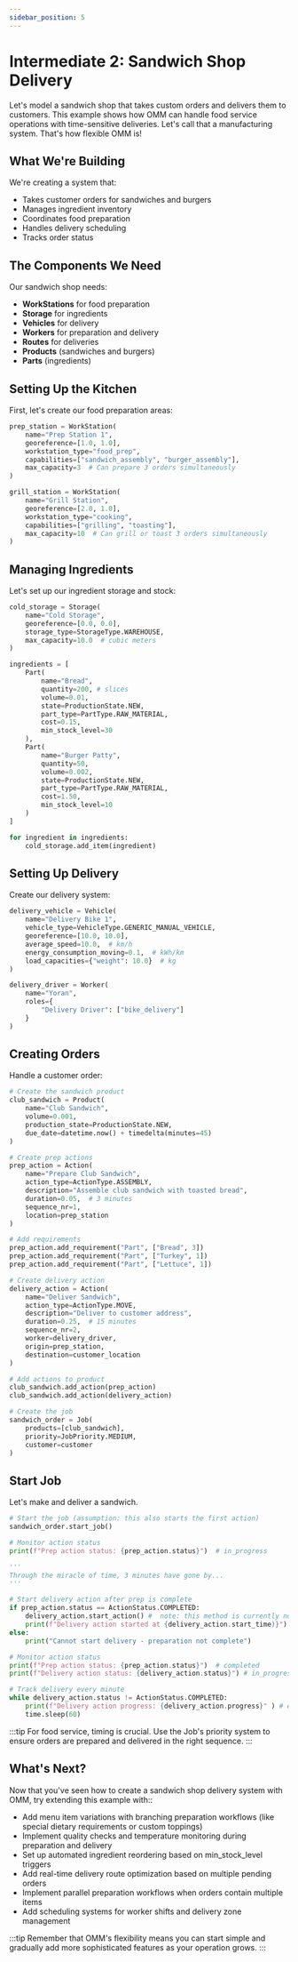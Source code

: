 ```yaml
---
sidebar_position: 5
---
```


# Intermediate 2: Sandwich Shop Delivery

Let's model a sandwich shop that takes custom orders and delivers them to customers. This example shows how OMM can handle food service operations with time-sensitive deliveries. Let's call that a manufacturing system. That's how flexible OMM is! 

## What We're Building

We're creating a system that:
- Takes customer orders for sandwiches and burgers
- Manages ingredient inventory
- Coordinates food preparation
- Handles delivery scheduling
- Tracks order status

## The Components We Need

Our sandwich shop needs:
- **WorkStations** for food preparation
- **Storage** for ingredients
- **Vehicles** for delivery
- **Workers** for preparation and delivery
- **Routes** for deliveries
- **Products** (sandwiches and burgers)
- **Parts** (ingredients)

## Setting Up the Kitchen

First, let's create our food preparation areas:

```python
prep_station = WorkStation(
    name="Prep Station 1",
    georeference=[1.0, 1.0],
    workstation_type="food_prep",
    capabilities=["sandwich_assembly", "burger_assembly"],
    max_capacity=3  # Can prepare 3 orders simultaneously
)

grill_station = WorkStation(
    name="Grill Station",
    georeference=[2.0, 1.0],
    workstation_type="cooking",
    capabilities=["grilling", "toasting"],
    max_capacity=10  # Can grill or toast 3 orders simultaneously
)
```

## Managing Ingredients

Let's set up our ingredient storage and stock:

```python
cold_storage = Storage(
    name="Cold Storage",
    georeference=[0.0, 0.0],
    storage_type=StorageType.WAREHOUSE,
    max_capacity=10.0  # cubic meters
)

ingredients = [
    Part(
        name="Bread",
        quantity=200, # slices
        volume=0.01,
        state=ProductionState.NEW,
        part_type=PartType.RAW_MATERIAL,
        cost=0.15,
        min_stock_level=30
    ),
    Part(
        name="Burger Patty",
        quantity=50,
        volume=0.002,
        state=ProductionState.NEW,
        part_type=PartType.RAW_MATERIAL,
        cost=1.50,
        min_stock_level=10
    )
]

for ingredient in ingredients:
    cold_storage.add_item(ingredient)
```

## Setting Up Delivery

Create our delivery system:

```python
delivery_vehicle = Vehicle(
    name="Delivery Bike 1",
    vehicle_type=VehicleType.GENERIC_MANUAL_VEHICLE,
    georeference=[10.0, 10.0],
    average_speed=10.0,  # km/h
    energy_consumption_moving=0.1,  # kWh/km
    load_capacities={"weight": 10.0}  # kg
)

delivery_driver = Worker(
    name="Yoran",
    roles={
        "Delivery Driver": ["bike_delivery"]
    }
)
```

## Creating Orders

Handle a customer order:

```python
# Create the sandwich product
club_sandwich = Product(
    name="Club Sandwich",
    volume=0.001,
    production_state=ProductionState.NEW,
    due_date=datetime.now() + timedelta(minutes=45)
)

# Create prep actions
prep_action = Action(
    name="Prepare Club Sandwich",
    action_type=ActionType.ASSEMBLY,
    description="Assemble club sandwich with toasted bread",
    duration=0.05,  # 3 minutes
    sequence_nr=1,
    location=prep_station
)

# Add requirements
prep_action.add_requirement("Part", ["Bread", 3])
prep_action.add_requirement("Part", ["Turkey", 1])
prep_action.add_requirement("Part", ["Lettuce", 1])

# Create delivery action
delivery_action = Action(
    name="Deliver Sandwich",
    action_type=ActionType.MOVE,
    description="Deliver to customer address",
    duration=0.25,  # 15 minutes
    sequence_nr=2,
    worker=delivery_driver,
    origin=prep_station,
    destination=customer_location
)

# Add actions to product
club_sandwich.add_action(prep_action)
club_sandwich.add_action(delivery_action)

# Create the job
sandwich_order = Job(
    products=[club_sandwich],
    priority=JobPriority.MEDIUM,
    customer=customer
)
```

## Start Job

Let's make and deliver a sandwich. 

```python
# Start the job (assumption: this also starts the first action)
sandwich_order.start_job()

# Monitor action status
print(f"Prep action status: {prep_action.status}")  # in_progress

'''
Through the miracle of time, 3 minutes have gone by...
''' 

# Start delivery action after prep is complete
if prep_action.status == ActionStatus.COMPLETED:
    delivery_action.start_action() #  note: this method is currently not yet in OMM
    print(f"Delivery action started at {delivery_action.start_time)}")
else:
    print("Cannot start delivery - preparation not complete")

# Monitor action status
print(f"Prep action status: {prep_action.status}")  # completed
print(f"Delivery action status: {delivery_action.status}") # in_progress

# Track delivery every minute
while delivery_action.status != ActionStatus.COMPLETED:
    print(f"Delivery action progress: {delivery_action.progress}" ) # e.g., 35 %
    time.sleep(60)
```

:::tip
For food service, timing is crucial. Use the Job's priority system to ensure orders are prepared and delivered in the right sequence.
:::

## What's Next?
Now that you've seen how to create a sandwich shop delivery system with OMM, try extending this example with::

- Add menu item variations with branching preparation workflows (like special dietary requirements or custom toppings)
- Implement quality checks and temperature monitoring during preparation and delivery
- Set up automated ingredient reordering based on min_stock_level triggers
- Add real-time delivery route optimization based on multiple pending orders
- Implement parallel preparation workflows when orders contain multiple items
- Add scheduling systems for worker shifts and delivery zone management

:::tip
Remember that OMM's flexibility means you can start simple and gradually add more sophisticated features as your operation grows.
:::